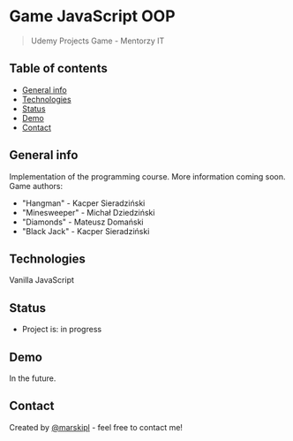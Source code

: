 # Game JavaScript OOP

> Udemy Projects Game - Mentorzy IT

## Table of contents

-   [General info](#general-info)
-   [Technologies](#technologies)
-   [Status](#status)
-   [Demo](#demo)
-   [Contact](#contact)

## General info

Implementation of the programming course. More information coming soon.
Game authors:

-   "Hangman" - Kacper Sieradziński
-   "Minesweeper" - Michał Dziedziński
-   "Diamonds" - Mateusz Domański
-   "Black Jack" - Kacper Sieradziński

## Technologies

Vanilla JavaScript

## Status

-   Project is: in progress

## Demo

In the future.

## Contact

Created by [@marskipl](https://marski.pl/) - feel free to contact me!
